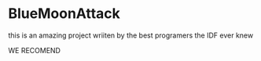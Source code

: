 # BlueMoonAttack

this is an amazing project wriiten by the best programers the IDF ever knew

WE RECOMEND